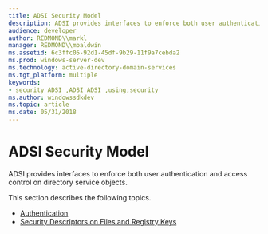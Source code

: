 ```yaml
---
title: ADSI Security Model
description: ADSI provides interfaces to enforce both user authentication and access control on directory service objects.
audience: developer
author: REDMOND\\markl
manager: REDMOND\\mbaldwin
ms.assetid: 6c3ffc05-92d1-45df-9b29-11f9a7cebda2
ms.prod: windows-server-dev
ms.technology: active-directory-domain-services
ms.tgt_platform: multiple
keywords:
- security ADSI ,ADSI ADSI ,using,security
ms.author: windowssdkdev
ms.topic: article
ms.date: 05/31/2018
---
```


# ADSI Security Model

ADSI provides interfaces to enforce both user authentication and access control on directory service objects.

This section describes the following topics.

-   [Authentication](authentication.md)
-   [Security Descriptors on Files and Registry Keys](security-descriptors-on-files-and-registry-keys.md)

 

 




